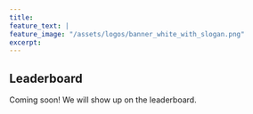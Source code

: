 ```yaml
---
title:
feature_text: |
feature_image: "/assets/logos/banner_white_with_slogan.png"
excerpt:
---
```

## Leaderboard

Coming soon!
We will show up on the leaderboard.